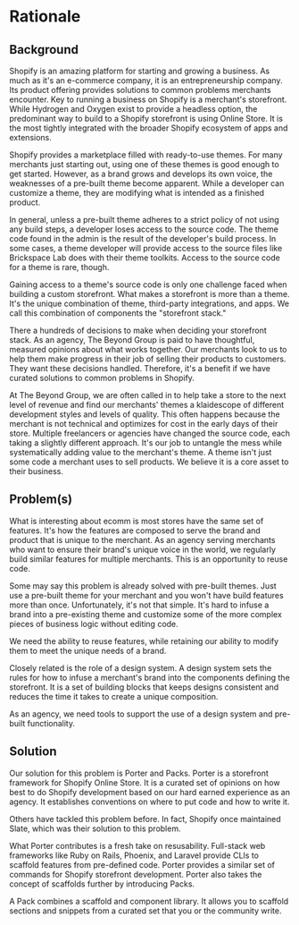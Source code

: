 # Rationale

## Background

Shopify is an amazing platform for starting and growing a business. As much as
it's an e-commerce company, it is an entrepreneurship company. Its product
offering provides solutions to common problems merchants encounter. Key to
running a business on Shopify is a merchant's storefront. While Hydrogen and
Oxygen exist to provide a headless option, the predominant way to build to a
Shopify storefront is using Online Store. It is the most tightly integrated
with the broader Shopify ecosystem of apps and extensions.

Shopify provides a marketplace filled with ready-to-use themes. For many
merchants just starting out, using one of these themes is good enough to get
started. However, as a brand grows and develops its own voice, the weaknesses
of a pre-built theme become apparent. While a developer can customize a theme,
they are modifying what is intended as a finished product.

In general, unless a pre-built theme adheres to a strict policy of not using
any build steps, a developer loses access to the source code. The theme code
found in the admin is the result of the developer's build process. In some
cases, a theme developer will provide access to the source files like
Brickspace Lab does with their theme toolkits. Access to the source code for a
theme is rare, though.

Gaining access to a theme's source code is only one challenge faced when
building a custom storefront. What makes a storefront is more than a theme.
It's the unique combination of theme, third-party integrations, and apps. We
call this combination of components the "storefront stack."

There a hundreds of decisions to make when deciding your storefront stack. As
an agency, The Beyond Group is paid to have thoughtful, measured opinions about
what works together. Our merchants look to us to help them make progress in
their job of selling their products to customers. They want these decisions
handled. Therefore, it's a benefit if we have curated solutions to common
problems in Shopify.

At The Beyond Group, we are often called in to help take a store to the next
level of revenue and find our merchants' themes a klaidescope of different
development styles and levels of quality. This often happens because the
merchant is not technical and optimizes for cost in the early days of their
store. Multiple freelancers or agencies have changed the source code, each
taking a slightly different approach. It's our job to untangle the mess while
systematically adding value to the merchant's theme. A theme isn't just some
code a merchant uses to sell products. We believe it is a core asset to their
business.

## Problem(s)

What is interesting about ecomm is most stores have the same set of features.
It's how the features are composed to serve the brand and product that is
unique to the merchant. As an agency serving merchants who want to ensure their
brand's unique voice in the world, we regularly build similar features for
multiple merchants. This is an opportunity to reuse code.

Some may say this problem is already solved with pre-built themes. Just use a
pre-built theme for your merchant and you won't have build features more than
once. Unfortunately, it's not that simple. It's hard to infuse a brand into a
pre-existing theme and customize some of the more complex pieces of business
logic without editing code.

We need the ability to reuse features, while retaining our ability to modify
them to meet the unique needs of a brand.

Closely related is the role of a design system. A design system sets the rules
for how to infuse a merchant's brand into the components defining the
storefront. It is a set of building blocks that keeps designs consistent and
reduces the time it takes to create a unique composition.

As an agency, we need tools to support the use of a design system and pre-built
functionality.

## Solution

Our solution for this problem is Porter and Packs. Porter is a storefront
framework for Shopify Online Store. It is a curated set of opinions on how best
to do Shopify development based on our hard earned experience as an agency. It
establishes conventions on where to put code and how to write it.

Others have tackled this problem before. In fact, Shopify once maintained
Slate, which was their solution to this problem.

What Porter contributes is a fresh take on resusability. Full-stack web
frameworks like Ruby on Rails, Phoenix, and Laravel provide CLIs to scaffold
features from pre-defined code. Porter provides a similar set of commands for
Shopify storefront development. Porter also takes the concept of scaffolds
further by introducing Packs.

A Pack combines a scaffold and component library. It allows you to scaffold sections
and snippets from a curated set that you or the community write.



